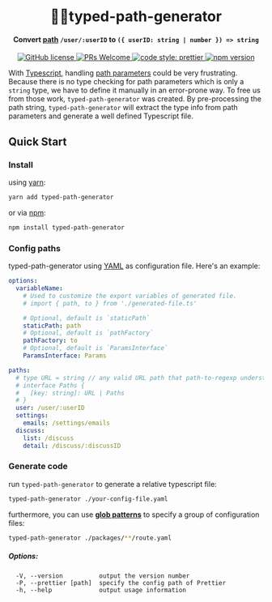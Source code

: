 <h1 align="center">🏇🏼typed-path-generator</h1>
<h4 align="center">Convert <a href="https://github.com/pillarjs/path-to-regexp" target="_blank">path</a> <code>/user/:userID</code> to <code>({ userID: string | number }) => string</code></h4>
<p align="center">
  <a href="https://github.com/LeetCode-OpenSource/typed-path-generator/blob/master/LICENSE">
    <img alt="GitHub license" src="https://img.shields.io/badge/license-MIT-blue.svg">
  </a>
  <a href="https://github.com/LeetCode-OpenSource/typed-path-generator/pulls">
    <img alt="PRs Welcome" src="https://img.shields.io/badge/PRs-welcome-brightgreen.svg">
  </a>
  <a href="https://github.com/prettier/prettier">
    <img alt="code style: prettier" src="https://img.shields.io/badge/code_style-prettier-ff69b4.svg?style=flat">
  </a>
  <a href="https://www.npmjs.com/package/typed-path-generator">
    <img alt="npm version" src="https://img.shields.io/npm/v/typed-path-generator.svg?style=flat">
  </a>
</p>

With [Typescript](https://typescriptlang.org/), handling [path parameters](https://github.com/pillarjs/path-to-regexp#parameters) could be very frustrating. Because there is no type checking for path parameters which is only a `string` type, we have to define it manually in an error-prone way. To free us from those work, `typed-path-generator` was created. By pre-processing the path string, `typed-path-generator` will extract the type info from path parameters and generate a well defined Typescript file.

## Quick Start

### Install

using [yarn](https://yarnpkg.com/):

```bash
yarn add typed-path-generator
```

or via [npm](https://docs.npmjs.com):

```bash
npm install typed-path-generator
```

### Config paths

typed-path-generator using [YAML](https://yaml.org) as configuration file. Here's an example:

```yaml
options:
  variableName:
    # Used to customize the export variables of generated file.
    # import { path, to } from './generated-file.ts'

    # Optional, default is `staticPath`
    staticPath: path
    # Optional, default is `pathFactory`
    pathFactory: to
    # Optional, default is `ParamsInterface`
    ParamsInterface: Params

paths:
  # type URL = string // any valid URL path that path-to-regexp understands. see https://github.com/pillarjs/path-to-regexp for more details.
  # interface Paths {
  #   [key: string]: URL | Paths
  # }
  user: /user/:userID
  settings:
    emails: /settings/emails
  discuss:
    list: /discuss
    detail: /discuss/:discussID
```

### Generate code

run `typed-path-generator` to generate a relative typescript file:

```bash
typed-path-generator ./your-config-file.yaml
```

furthermore, you can use **[glob patterns](<https://en.wikipedia.org/wiki/Glob_(programming)>)** to specify a group of configuration files:

```bash
typed-path-generator ./packages/**/route.yaml
```

##### Options:

```
  -V, --version          output the version number
  -P, --prettier [path]  specify the config path of Prettier
  -h, --help             output usage information
```
